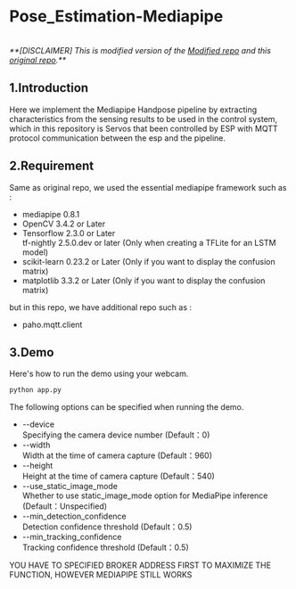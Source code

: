 # Pose_Estimation-Mediapipe

<br>  _️**[DISCLAIMER] This is modified version of the [Modified repo](https://github.com/kinivi/hand-gesture-recognition-mediapipe) and this [original repo](https://github.com/Kazuhito00/hand-gesture-recognition-using-mediapipe).**_ 
<br> 

## 1.Introduction

Here we implement the Mediapipe Handpose pipeline by extracting characteristics from the sensing results to be used in the control system, which in this repository is Servos that been controlled by ESP with MQTT protocol communication between the esp and the pipeline.

## 2.Requirement

Same as original repo, we used the essential mediapipe framework such as :
* mediapipe 0.8.1
* OpenCV 3.4.2 or Later
* Tensorflow 2.3.0 or Later<br>tf-nightly 2.5.0.dev or later (Only when creating a TFLite for an LSTM model)
* scikit-learn 0.23.2 or Later (Only if you want to display the confusion matrix) 
* matplotlib 3.3.2 or Later (Only if you want to display the confusion matrix)

but in this repo, we have additional repo such as :
* paho.mqtt.client

## 3.Demo
Here's how to run the demo using your webcam.
```bash
python app.py
```

The following options can be specified when running the demo.
* --device<br>Specifying the camera device number (Default：0)
* --width<br>Width at the time of camera capture (Default：960)
* --height<br>Height at the time of camera capture (Default：540)
* --use_static_image_mode<br>Whether to use static_image_mode option for MediaPipe inference (Default：Unspecified)
* --min_detection_confidence<br>
Detection confidence threshold (Default：0.5)
* --min_tracking_confidence<br>
Tracking confidence threshold (Default：0.5)

YOU HAVE TO SPECIFIED BROKER ADDRESS FIRST TO MAXIMIZE THE FUNCTION, HOWEVER MEDIAPIPE STILL WORKS
